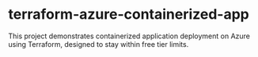 # terraform-azure-containerized-app
This project demonstrates containerized application deployment on Azure using Terraform, designed to stay within free tier limits.
